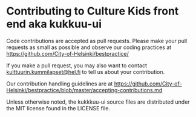 # Contributing to Culture Kids front end aka kukkuu-ui

Code contributions are accepted as pull requests. Please make your pull requests as small as possible and
observe our coding practices at https://github.com/City-of-Helsinki/bestpractice/

If you make a pull request, you may also want to contact kulttuurin.kummilapset@hel.fi
to tell us about your contribution.

Our contribution handling guidelines are at
https://github.com/City-of-Helsinki/bestpractice/blob/master/accepting-contributions.md

Unless otherwise noted, the kukkkuu-ui source files are distributed under
the MIT license found in the LICENSE file.
